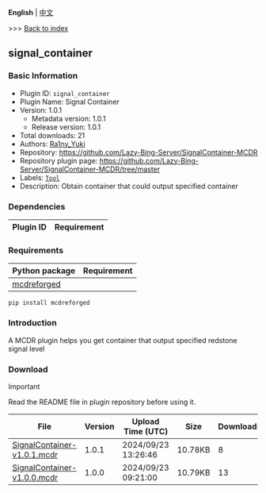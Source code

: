 **English** | [中文](readme-zh_cn.md)

\>\>\> [Back to index](/readme.md)

## signal_container

### Basic Information

- Plugin ID: `signal_container`
- Plugin Name: Signal Container
- Version: 1.0.1
  - Metadata version: 1.0.1
  - Release version: 1.0.1
- Total downloads: 21
- Authors: [Ra1ny_Yuki](https://github.com/Ra1ny-Yuki)
- Repository: https://github.com/Lazy-Bing-Server/SignalContainer-MCDR
- Repository plugin page: https://github.com/Lazy-Bing-Server/SignalContainer-MCDR/tree/master
- Labels: [`Tool`](/labels/tool/readme.md)
- Description: Obtain container that could output specified container

### Dependencies

| Plugin ID | Requirement |
| --- | --- |

### Requirements

| Python package | Requirement |
| --- | --- |
| [mcdreforged](https://pypi.org/project/mcdreforged) |  |

```
pip install mcdreforged
```

### Introduction

A MCDR plugin helps you get container that output specified redstone signal level
### Download

> [!IMPORTANT]
> Read the README file in plugin repository before using it.

| File | Version | Upload Time (UTC) | Size | Downloads | Operations |
| --- | --- | --- | --- | --- | --- |
| [SignalContainer-v1.0.1.mcdr](https://github.com/Lazy-Bing-Server/SignalContainer-MCDR/releases/tag/1.0.1) | 1.0.1 | 2024/09/23 13:26:46 | 10.78KB | 8 | [Download](https://github.com/Lazy-Bing-Server/SignalContainer-MCDR/releases/download/1.0.1/SignalContainer-v1.0.1.mcdr) |
| [SignalContainer-v1.0.0.mcdr](https://github.com/Lazy-Bing-Server/SignalContainer-MCDR/releases/tag/1.0.0) | 1.0.0 | 2024/09/23 09:21:00 | 10.79KB | 13 | [Download](https://github.com/Lazy-Bing-Server/SignalContainer-MCDR/releases/download/1.0.0/SignalContainer-v1.0.0.mcdr) |

